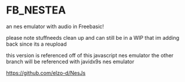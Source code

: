 # FB_NESTEA
an nes emulator with audio in Freebasic!

please note stuffneeds clean up and can still be in a WIP 
that im adding back since its a reupload

this version is referenced off
of this javascript nes emulator
the other branch will be referenced with
javidx9s nes emulator 
 

https://github.com/elzo-d/NesJs

